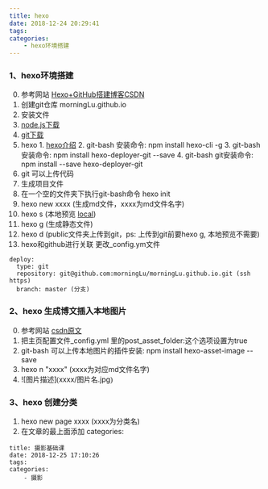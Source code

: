 ```yaml
---
title: hexo
date: 2018-12-24 20:29:41
tags:
categories:
    - hexo环境搭建
---
```

### 1、hexo环境搭建
0. 参考网站 [Hexo+GitHub搭建博客CSDN](https://blog.csdn.net/qq_27754983/article/details/76143478)
1. 创建git仓库 morningLu.github.io
2. 安装文件
  1. [node.js下载](https://nodejs.org/en/download/)
  2. [git下载](https://git-for-windows.github.io/)
  3. hexo
    1. [hexo介绍](https://hexo.io/zh-cn/docs/index.html)
    2. git-bash 安装命令: npm install hexo-cli -g
    3. git-bash 安装命令: npm install hexo-deployer-git --save
    4. git-bash git安装命令: npm install --save hexo-deployer-git
3. git 可以上传代码
4. 生成项目文件
  1. 在一个空的文件夹下执行git-bash命令 hexo init
  2. hexo new xxxx (生成md文件，xxxx为md文件名字)
  3. hexo s (本地预览 [local](http://127.0.0.1:4000/))
  3. hexo g (生成静态文件)
  4. hexo d (public文件夹上传到git，ps: 上传到git前要hexo g, 本地预览不需要)
5. hexo和github进行关联
  更改_config.ym文件
  ```
  deploy:
    type: git
    repository: git@github.com:morningLu/morningLu.github.io.git (ssh https)
    branch: master (分支)
  ```
### 2、hexo 生成博文插入本地图片
0. 参考网站 [csdn原文](https://blog.csdn.net/hqweay/article/details/80847495)
1. 把主页配置文件_config.yml 里的post_asset_folder:这个选项设置为true
2. git-bash 可以上传本地图片的插件安装: npm install hexo-asset-image --save
3. hexo n "xxxx" (xxxx为对应md文件名字)
4. ![图片描述]<font face="黑体">(</font>xxxx/图片名.jpg<font face="黑体">)</font>

### 3、hexo 创建分类
1. hexo new page xxxx (xxxx为分类名)
2. 在文章的最上面添加 categories:
```
title: 摄影基础课
date: 2018-12-25 17:10:26
tags:
categories:
    - 摄影
```

